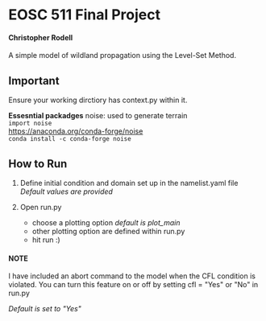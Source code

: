 # EOSC 511 Final Project
#### Christopher Rodell

A simple model of wildland propagation using the Level-Set Method.

## Important
Ensure your working dirctiory has context.py within it.

**Essesntial packadges**
noise: used to generate terrain <br />
`import noise` <br />
https://anaconda.org/conda-forge/noise <br />
```conda install -c conda-forge noise``` <br />

## How to Run
1)  Define initial condition and domain set up in the namelist.yaml file *Default values are provided*
 
2) Open run.py 
	- choose a plotting option *default is plot_main*
	- other plotting option are defined within run.py
	- hit run :) 





#### NOTE
I have included an abort command to the model when the CFL condition is violated. You can turn this feature on or off by setting cfl = "Yes" or "No"  in run.py

*Default is set to "Yes"*

